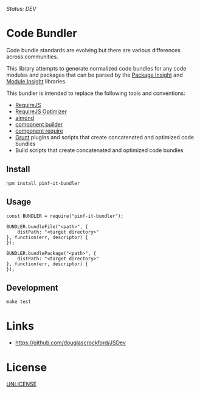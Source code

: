 *Status: DEV*

Code Bundler
============

Code bundle standards are evolving but there are various differences across communities.

This library attempts to generate normalized code bundles for
any code modules and packages that can be parsed by the
[Package Insight](https://github.com/pinf-it/pinf-it-package-insight) and
[Module Insight](https://github.com/pinf-it/pinf-it-module-insight) libraries.

This bundler is intended to replace the following tools and conventions:

  * [RequireJS](http://requirejs.org/)
  * [RequireJS Optimizer](http://requirejs.org/docs/optimization.html)
  * [almond](https://github.com/jrburke/almond)
  * [component builder](https://github.com/component/builder.js)
  * [component require](https://github.com/component/require)
  * [Grunt](http://gruntjs.com/) plugins and scripts that create concatenated and optimized code bundles
  * Build scripts that create concatenated and optimized code bundles


Install
-------

    npm install pinf-it-bundler


Usage
-----

    const BUNDLER = require("pinf-it-bundler");
    
    BUNDLER.bundleFile("<path>", {
        distPath: "<target directory>"
    }, function(err, descriptor) {
    });
    
    BUNDLER.bundlePackage("<path>", {
        distPath: "<target directory>"
    }, function(err, descriptor) {
    });


Development
-----------

    make test


Links
=====

  * https://github.com/douglascrockford/JSDev


License
=======

[UNLICENSE](http://unlicense.org/)
